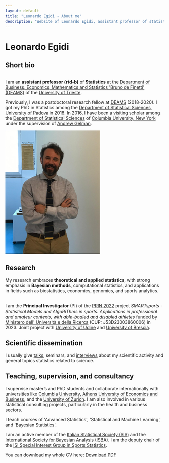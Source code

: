 ```yaml
---
layout: default
title: "Leonardo Egidi - About me"
description: "Website of Leonardo Egidi, assistant professor of statistics."
---
```


# Leonardo Egidi

<div class="social-icons">
    <a href="mailto:legidi@units.it" target="_blank">
        <i class="fas fa-envelope"></i> <!-- Icona dell'email -->
    </a>
    <a href="https://www.linkedin.com/in/leonardo-egidi-ba466261/?originalSubdomain=it" target="_blank">
        <i class="fab fa-linkedin"></i>
    </a>
    <a href="https://scholar.google.com/citations?user=Ux1LY_Qx7T8C&hl=it&oi=ao" target="_blank">
       <i class="fas fa-book"></i>  
    </a>
    <a href="https://orcid.org/0000-0003-3211-905X" target="_blank">
        <i class="fa-brands fa-orcid"></i>
    </a>
    <a href="https://www.researchgate.net/profile/Leonardo-Egidi" target="_blank">
        <i class="fa-brands fa-researchgate"></i>
    </a>
    <a href="https://www.youtube.com/results?search_query=leonardo+egidi" target="_blank">
        <i class="fa-brands fa-youtube"></i>
    </a>
   <a href="https://github.com/LeoEgidi" target="_blank">
        <i class="fa-brands fa-github"></i>
    </a>
   <a href="https://www.scopus.com/authid/detail.uri?authorId=57195512567" target="_blank">
        <i class="fas fa-microscope"></i> 
   </a>
</div>


## Short bio

<div class="two-columns">
  <div class="column">
     <p>
      I am an <strong>assistant professor (rtd-b)</strong> of <strong>Statistics</strong> at the 
      <a href="https://deams.units.it/" target="_blank">Department of Business, Economics, Mathematics and Statistics 'Bruno de Finetti' (DEAMS)</a> 
      of the <a href="https://portale.units.it/it" target="_blank">University of Trieste</a>.
    </p>
    <p>
      Previously, I was a postdoctoral research fellow at 
      <a href="https://deams.units.it/" target="_blank">DEAMS</a> (2018-2020). 
      I got my PhD in Statistics among the 
      <a href="https://www.stat.unipd.it/" target="_blank">Department of Statistical Sciences</a>, 
      <a href="https://www.unipd.it/" target="_blank">University of Padova</a> in 2018. 
      In 2016, I have been a visiting scholar among the 
      <a href="https://stat.columbia.edu/" target="_blank">Department of Statistical Sciences</a> of 
      <a href="https://www.columbia.edu/" target="_blank">Columbia University, New York</a> under the supervision of 
      <a href="http://www.stat.columbia.edu/~gelman/" target="_blank">Andrew Gelman</a>.
    </p>
  </div>
<div class="column">
    <img src="egidi_small.png" alt="Leonardo Egidi" style="float: center; margin-right: 10px;" width="300">
  </div>
</div>
  
## Research

My research embraces <strong>theoretical and applied statistics</strong>, with  strong emphasis in <strong>Bayesian methods</strong>, computational statistics, and applications in fields such as biostatistics, economics, genomics, and sports analytics.<br><br>

I am the **Principal Investigator** (PI) of the [PRIN 2022](https://prin.mur.gov.it/Iniziative/Detail?key=FiJNdaCuA71Xq3jYMAuZeQ%3D%3D) project 
*SMARTsports - Statistical Models and AlgoRiThms in sports. Applications in professional and amateur contexts, with able-bodied and disabled athletes* 
funded by [Ministero dell' Università e della Ricerca](https://www.mur.gov.it/it) (CUP: J53D23003860006) in 2023. Joint project with [University of Udine](https://www.uniud.it/it/ricerca/progetti-e-iniziative/progetti-finanziati/prin-2022/dies/smartsports-statistical-models-and-algorithms-in-sports-applications-in-professional-and-amateur-contexts-with-able-bodied-and-disabled-athletes) 
and [University of Brescia](https://www.unibs.it/it).

## Scientific dissemination

I usually give [talks](https://www.youtube.com/results?search_query=leonardo+egidi), seminars, and [interviews](https://www.youtube.com/results?search_query=leonardo+egidi) about my scientific activity and general topics statistics related to science.


## Teaching, supervision, and consultancy      

I supervise master’s and PhD students and collaborate internationally with universities like [Columbia University](https://www.columbia.edu/), [Athens University of Economics and Business](https://www.aueb.gr/),
and the [University of Zurich](https://www.uzh.ch/en.html). I am also involved in various statistical consulting projects, particularly in the health and business sectors.

I teach courses of 'Advanced Statistics', 'Statistical and Machine Learning', and 'Bayesian Statistics'.

I am an active member of the [Italian Statistical Society (SIS)](https://www.sis-statistica.it/) and the [International Society for Bayesian Analysis (ISBA)](https://bayesian.org/). 
I am the deputy chair of the [ISI Special Interest Group in Sports Statistics](https://www.isi-web.org/committee/special-interest-group-sports-statistics).


You can download my whole CV here: 
<a href="{{ '/paper/cv.pdf' | relative_url }}" target="_blank">
    <i class="fas fa-file-pdf"></i> Download PDF
</a>

